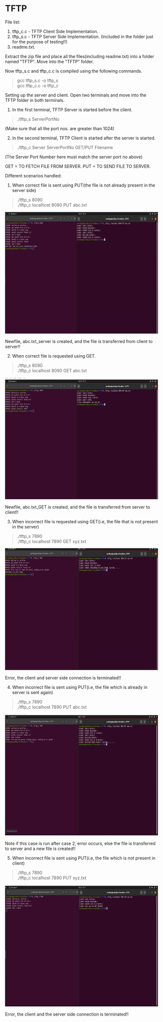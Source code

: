 # TFTP
File list:
1. tftp_c.c - TFTP Client Side Implementation. <br>
2. tftp_s.c - TFTP Server Side Implementation. (Included in the folder just for the purpose of testing!!) <br>
3. readme.txt. <br>

Extract the zip file and place all the files(including readme.txt) into a folder named "TFTP".
Move into the "TFTP" folder.

Now tftp_s.c and tftp_c.c is compiled using the following commands.
> gcc tftp_s.c -o tftp_s <br>
> gcc tftp_c.c -o tftp_c

Setting up the server and client. Open two terminals and move into the TFTP folder in both terminals.

1) In the first terminal, TFTP Server is started before the client.
>./tftp_s ServerPortNo 

  (Make sure that all the port nos. are greater than 1024)

2) In the second terminal, TFTP Client is started after the server is started.
>./tftp_c Server ServerPortNo GET/PUT Filename
  
  (The Server Port Number here must match the server port no above)

GET = TO FETCH FILE FROM SERVER.
PUT = TO SEND FILE TO SERVER.

Different scenarios handled:

1. When correct file is sent using PUT(the file is not already present in the server side)

> ./tftp_s 8090 <br>
> ./tftp_c localhost 8090 PUT abc.txt

<div>
  <img src="./Screenshot/PUT_example.png" height="400dp">
</div>


Newfile, abc.txt_server is created, and the file is transferred from client to server!!

2. When correct file is requested using GET.

> ./tftp_s 8090 <br>
> ./tftp_c localhost 8090 GET abc.txt

<div>
  <img src="./Screenshot/GET_example.png"  height="400dp">
</div>


Newfile, abc.txt_GET is created, and the file is transferred from server to client!!

3. When incorrect file is requested using GET(i.e, the file that is not present in the server)

> ./tftp_s 7890 <br>
> ./tftp_c localhost 7890 GET xyz.txt

<div>
  <img src="./Screenshot/GET_error.png"  height="400dp">
</div>


Error, the client and server side connection is terminated!!

4. When incorrect file is sent using PUT(i.e, the file which is already in server is sent again)

> ./tftp_s 7890 <br>
> ./tftp_c localhost 7890 PUT abc.txt

<div>
  <img src="./Screenshot/PUT_error2.png" height="400dp">
</div>

Note if this case is run after case 2, error occurs, else the file is transferred to server and a new file is created!!

5. When incorrect file is sent using PUT(i.e, the file which is not present in client)

> ./tftp_s 7890 <br>
> ./tftp_c localhost 7890 PUT xyz.txt

<div>
  <img src="./Screenshot/PUT_error1.png" height="400dp">
</div>

Error, the client and the server side connection is terminated!! 
